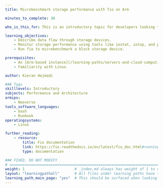 ```yaml
---
title: Microbenchmark storage performance with fio on Arm

minutes_to_complete: 30

who_is_this_for: This is an introductory topic for developers looking to optimize storage performance, reduce costs, identify bottlenecks, and evaluate storage options when migrating applications across platforms.

learning_objectives: 
    - Describe data flow through storage devices.
    - Monitor storage performance using tools like iostat, iotop, and pidstat.
    - Run fio to microbenchmark a block storage device.

prerequisites:
    - An [Arm-based instance](/learning-paths/servers-and-cloud-computing/csp/) from a cloud service provider or an Arm Linux server.
    - Familiarity with Linux.

author: Kieran Hejmadi

### Tags
skilllevels: Introductory
subjects: Performance and Architecture
armips:
    - Neoverse
tools_software_languages:
    - bash
    - Runbook
operatingsystems:
    - Linux

further_reading:
    - resource:
        title: Fio documentation
        link: https://fio.readthedocs.io/en/latest/fio_doc.html#running-fio
        type: documentation

### FIXED, DO NOT MODIFY
# ================================================================================
weight: 1                       # _index.md always has weight of 1 to order correctly
layout: "learningpathall"       # All files under learning paths have this same wrapper
learning_path_main_page: "yes"  # This should be surfaced when looking for related content. Only set for _index.md of learning path content.
---
```

